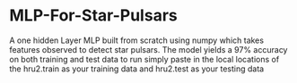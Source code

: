 # MLP-For-Star-Pulsars
A one hidden Layer MLP built from scratch using numpy which takes features observed to detect star pulsars. The model yields a 97% accuracy on both training and test data
to run simply paste in the local locations of the hru2.train as your training data and hru2.test as your testing data 
